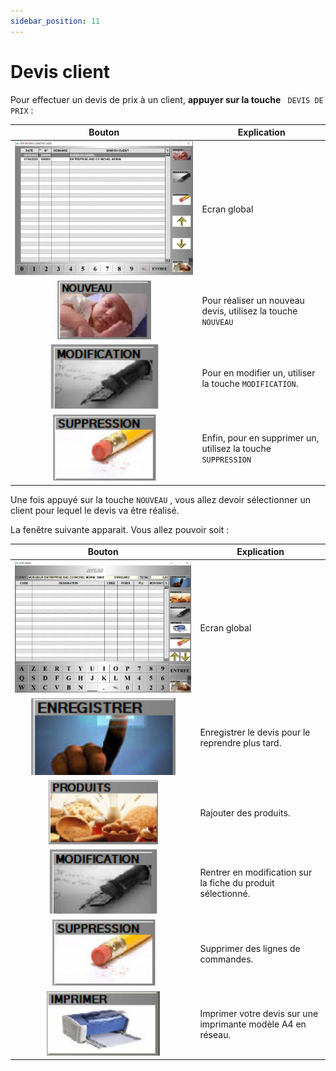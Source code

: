 ```yaml
---
sidebar_position: 11
---
```


# Devis client

Pour effectuer un devis de prix à un client, **appuyer sur la touche** ``` DEVIS DE PRIX``` :


| Bouton       | Explication | 
|:-----------:|--------------|
| ![logo de seg2inov](./assets/devis.PNG)      |  Ecran global |
| ![logo de seg2inov](./assets/boutonnouveau.PNG)      | Pour réaliser un nouveau devis, utilisez la touche ```NOUVEAU```|
| ![logo de seg2inov](./assets/boutonmodif.PNG)      |  Pour en modifier un, utiliser la touche ```MODIFICATION```. |
| ![logo de seg2inov](./assets/boutonsupprdevis.PNG)      | Enfin, pour en supprimer un, utilisez la touche ```SUPPRESSION``` |



Une fois appuyé sur la touche  ```NOUVEAU``` , vous allez devoir sélectionner un client pour lequel le devis
va être réalisé.


La fenêtre suivante apparait. Vous allez pouvoir soit : 



| Bouton       | Explication | 
|:-----------:|----|
| ![logo de seg2inov](./assets/devisliste.PNG)      |  Ecran global |
| ![logo de seg2inov](./assets/boutonenregistre.PNG)      |  Enregistrer le devis pour le reprendre plus tard. |
| ![logo de seg2inov](./assets/boutonproduit.PNG)      |  Rajouter des produits. |
| ![logo de seg2inov](./assets/boutonmodif.PNG)      |  Rentrer en modification sur la fiche du produit sélectionné. |
| ![logo de seg2inov](./assets/boutonsupprdevis.PNG)      | Supprimer des lignes de commandes. |
| ![logo de seg2inov](./assets/boutonimpri.PNG)      | Imprimer votre devis sur une imprimante modèle A4 en réseau. |

